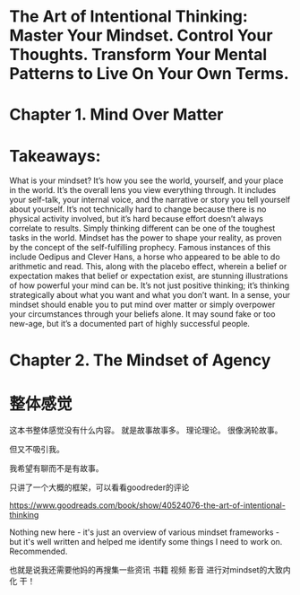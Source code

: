 # The Art of Intentional Thinking: Master Your Mindset. Control Your Thoughts. Transform Your Mental Patterns to Live On Your Own Terms. 

# Chapter 1. Mind Over Matter

# Takeaways: 
What is your mindset? It’s how you see the world, yourself, and your place in the world. 
It’s the overall lens you view everything through. It includes your self-talk, 
your internal voice, and the narrative or story you tell yourself about yourself. 
It’s not technically hard to change because there is no physical activity involved, but it’s hard because effort doesn’t always correlate to results. Simply thinking different can be one of the toughest tasks in the world. Mindset has the power to shape your reality, as proven by the concept of the self-fulfilling prophecy. Famous instances of this include Oedipus and Clever Hans, a horse who appeared to be able to do arithmetic and read. This, along with the placebo effect, wherein a belief or expectation makes that belief or expectation exist, are stunning illustrations of how powerful your mind can be. It’s not just positive thinking; it’s thinking strategically about what you want and what you don’t want. In a sense, your mindset should enable you to put mind over matter or simply overpower your circumstances through your beliefs alone. It may sound fake or too new-age, but it’s a documented part of highly successful people.


# Chapter 2. The Mindset of Agency



# 整体感觉   

这本书整体感觉没有什么内容。 就是故事故事多。  理论理论。  很像涡轮故事。

但又不吸引我。 

我希望有聊而不是有故事。


只讲了一个大概的框架，可以看看goodreder的评论 

https://www.goodreads.com/book/show/40524076-the-art-of-intentional-thinking

Nothing new here - it's just an overview of various mindset frameworks - but it's well written and helped me identify some things I need to work on. Recommended. 

也就是说我还需要他妈的再搜集一些资讯 书籍 视频 影音 进行对mindset的大致内化 干！

